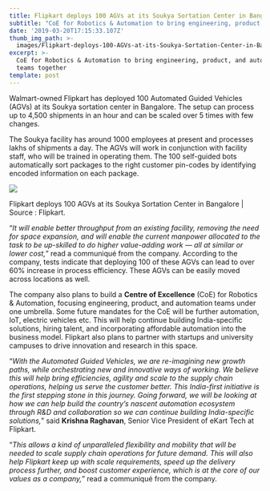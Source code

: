 ```yaml
---
title: Flipkart deploys 100 AGVs at its Soukya Sortation Center in Bangalore
subtitle: "CoE for Robotics & Automation to bring engineering, product, and automation teams\_together"
date: '2019-03-20T17:15:33.107Z'
thumb_img_path: >-
  images/Flipkart-deploys-100-AGVs-at-its-Soukya-Sortation-Center-in-Bangalore/1*GwjULq1_70L_WZFJbQy0eg.jpeg
excerpt: >-
  CoE for Robotics & Automation to bring engineering, product, and automation
  teams together
template: post
---
```

Walmart-owned Flipkart has deployed 100 Automated Guided Vehicles (AGVs) at its Soukya sortation center in Bangalore. The setup can process up to 4,500 shipments in an hour and can be scaled over 5 times with few changes.

The Soukya facility has around 1000 employees at present and processes lakhs of shipments a day. The AGVs will work in conjunction with facility staff, who will be trained in operating them. The 100 self-guided bots automatically sort packages to the right customer pin-codes by identifying encoded information on each package.

![](/images/Flipkart-deploys-100-AGVs-at-its-Soukya-Sortation-Center-in-Bangalore/1*GwjULq1_70L_WZFJbQy0eg.jpeg)

<figcaption>Flipkart deploys 100 AGVs at its Soukya Sortation Center in Bangalore | Source&nbsp;: Flipkart.</figcaption>

“*It will enable better throughput from an existing facility, removing the need for space expansion, and will enable the current manpower allocated to the task to be up-skilled to do higher value-adding work — all at similar or lower cost,*” read a communiqué from the company. According to the company, tests indicate that deploying 100 of these AGVs can lead to over 60% increase in process efficiency. These AGVs can be easily moved across locations as well.

The company also plans to build a **Centre of Excellence** (CoE) for Robotics & Automation, focusing engineering, product, and automation teams under one umbrella. Some future mandates for the CoE will be further automation, IoT, electric vehicles etc. This will help continue building India-specific solutions, hiring talent, and incorporating affordable automation into the business model. Flipkart also plans to partner with startups and university campuses to drive innovation and research in this space.

“*With the Automated Guided Vehicles, we are re-imagining new growth paths, while orchestrating new and innovative ways of working. We believe this will help bring efficiencies, agility and scale to the supply chain operations, helping us serve the customer better. This India-first initiative is the first stepping stone in this journey. Going forward, we will be looking at how we can help build the country’s nascent automation ecosystem through R&D and collaboration so we can continue building India-specific solutions,*” said **Krishna Raghavan**, Senior Vice President of eKart Tech at Flipkart.

“*This allows a kind of unparalleled flexibility and mobility that will be needed to scale supply chain operations for future demand. This will also help Flipkart keep up with scale requirements, speed up the delivery process further, and boost customer experience, which is at the core of our values as a company,*” read a communiqué from the company.
